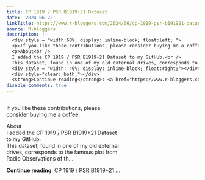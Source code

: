 ```yaml
---
title: CP 1919 / PSR B1919+21 Dataset
date: '2024-06-22'
linkTitle: https://www.r-bloggers.com/2024/06/cp-1919-psr-b191921-dataset/
source: R-bloggers
description: |-
  <div style = "width:60%; display: inline-block; float:left; ">
  <p>If you like these contributions, please consider buying me a coffee.</p>
  <p>About<br />
  I added the CP 1919 / PSR B1919+21 Dataset to my GitHub.<br />
  This dataset, found in one of my old external drives, corresponds to the famous plot from Radio Observations of th...</p></div>
  <div style = "width: 40%; display: inline-block; float:right;"></div>
  <div style="clear: both;"></div>
  <strong>Continue reading</strong>: <a href="https://www.r-bloggers.com/2024/06/cp-1919-psr-b191921-dataset/">CP 1919 / PSR B1919+21 ...
disable_comments: true
---
```

<div style = "width:60%; display: inline-block; float:left; ">
<p>If you like these contributions, please consider buying me a coffee.</p>
<p>About<br />
I added the CP 1919 / PSR B1919+21 Dataset to my GitHub.<br />
This dataset, found in one of my old external drives, corresponds to the famous plot from Radio Observations of th...</p></div>
<div style = "width: 40%; display: inline-block; float:right;"></div>
<div style="clear: both;"></div>
<strong>Continue reading</strong>: <a href="https://www.r-bloggers.com/2024/06/cp-1919-psr-b191921-dataset/">CP 1919 / PSR B1919+21 ...